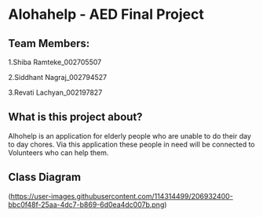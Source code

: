 Alohahelp - AED Final Project 
================================


Team Members:
-------------

1.Shiba Ramteke_002705507 

2.Siddhant Nagraj_002794527 

3.Revati Lachyan_002197827

What is this project about?
---------------------------
Alhohelp is an application for elderly people who are unable to do their day to day chores. Via this application these people in need will be connected to Volunteers who can help them.


Class Diagram
-------------
(https://user-images.githubusercontent.com/114314499/206932400-bbc0f48f-25aa-4dc7-b869-6d0ea4dc007b.png)

